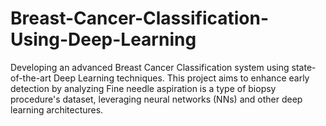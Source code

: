 # Breast-Cancer-Classification-Using-Deep-Learning
Developing an advanced Breast Cancer Classification system using state-of-the-art Deep Learning techniques. This project aims to enhance early detection by analyzing Fine needle aspiration is a type of biopsy procedure's dataset, leveraging neural networks (NNs) and other deep learning architectures.
